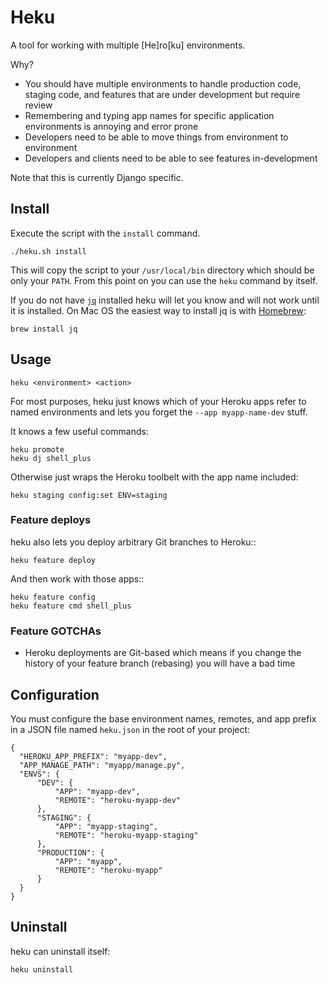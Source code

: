 # Heku

A tool for working with multiple [He]ro[ku] environments.

Why?

- You should have multiple environments to handle production code, staging
  code, and features that are under development but require review
- Remembering and typing app names for specific application environments is
  annoying and error prone
- Developers need to be able to move things from environment to environment
- Developers and clients need to be able to see features in-development

Note that this is currently Django specific.

## Install

Execute the script with the `install` command.

    ./heku.sh install

This will copy the script to your `/usr/local/bin` directory which should be
only your `PATH`. From this point on you can use the `heku` command by itself.

If you do not have [`jq`](https://stedolan.github.io/jq/) installed heku will
let you know and will not work until it is installed. On Mac OS the easiest way
to install jq is with [Homebrew](http://brew.sh/):

    brew install jq

## Usage

    heku <environment> <action>

For most purposes, heku just knows which of your Heroku apps refer to named
environments and lets you forget the `--app myapp-name-dev` stuff.

It knows a few useful commands:

    heku promote
    heku dj shell_plus

Otherwise just wraps the Heroku toolbelt with the app name included:

    heku staging config:set ENV=staging

### Feature deploys

heku also lets you deploy arbitrary Git branches to Heroku::

    heku feature deploy

And then work with those apps::

    heku feature config
    heku feature cmd shell_plus

### Feature GOTCHAs

- Heroku deployments are Git-based which means if you change the history of
  your feature branch (rebasing) you will have a bad time

## Configuration

You must configure the base environment names, remotes, and app prefix in a
JSON file named `heku.json` in the root of your project:

    {
      "HEROKU_APP_PREFIX": "myapp-dev",
      "APP_MANAGE_PATH": "myapp/manage.py",
      "ENVS": {
          "DEV": {
              "APP": "myapp-dev",
              "REMOTE": "heroku-myapp-dev"
          },
          "STAGING": {
              "APP": "myapp-staging",
              "REMOTE": "heroku-myapp-staging"
          },
          "PRODUCTION": {
              "APP": "myapp",
              "REMOTE": "heroku-myapp"
          }
      }
    }

## Uninstall

heku can uninstall itself:

    heku uninstall


